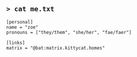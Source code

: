 ## `> cat me.txt`
```
[personal]
name = "zoe"
pronouns = ["they/them", "she/her", "fae/faer"]

[links]
matrix = "@bat:matrix.kittycat.homes"
```

